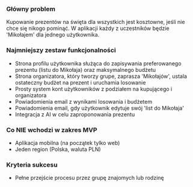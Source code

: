 ### Główny problem
Kupowanie prezentów na święta dla wszystkich jest kosztowne, jeśli nie chce się nikogo pominąć. W aplikacji każdy z uczestników będzie 'Mikołajem' dla jednego użytkownika.

### Najmniejszy zestaw funkcjonalności
- Strona profilu użytkownika służąca do zapisywania preferowanego prezentu (listu do Mikołaja) oraz maksymalnego budżetu
- Strona organizatora, który tworzy grupe, zaprasza 'Mikołajów', ustala ostateczny budżet na prezent i uruchamia losowanie
- Prosty system kont użytkowników z podziałem na kupującego i organizatora
- Powiadomienia email z wynikami losowania i budżetem
- Powiadomienia email, gdy użytkownik edytuje swój 'list do Mikołaja'
- Integracja z AI w celu zaproponowania prezentu

### Co NIE wchodzi w zakres MVP
- Aplikacja mobilna (na początek tylko web)
- Jeden region (Polska, waluta PLN)

### Kryteria sukcesu
- Pełne przejście procesu przez grupę znajomych lub rodzinę